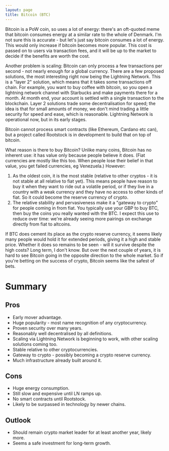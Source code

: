 ```yaml
---
layout: page
title: Bitcoin (BTC)
---
```


Bitcoin is a PoW coin, so uses a lot of energy: there's an oft-quoted meme that
bitcoin consumes energy at a similar rate to the whole of Denmark. I'm not sure
this is accurate - but let's just say bitcoin consumes a lot of energy. This
would only increase if bitcoin becomes more popular. This cost is passed on to
users via transaction fees, and it will be up to the market to decide if the
benefits are worth the cost.

Another problem is scaling: Bitcoin can only process a few transactions per
second - not nearly enough for a global currency. There are a few proposed
solutions, the most interesting right now being the Lightning Network. This is
a "layer 2" solution, which means that it takes some transactions off chain.
For example, you want to buy coffee with bitcoin, so you open a lightning
network channel with Starbucks and make payments there for a month. At month
end, your account is settled with a single transaction to the blockchain. Layer
2 solutions trade some decentralisation for speed; the idea is that for small
amounts of money, we don't mind trading a little security for speed and ease,
which is reasonable. Lightning Network is operational now, but in its early
stages.

Bitcoin cannot process smart contracts (like Ethereum, Cardano etc can), but a
project called Rootstock is in development to build that on top of bitcoin.

What reason is there to buy Bitcoin?
Unlike many coins, Bitcoin has no inherent use: it has value only because
people believe it does. (Fiat currencies are mostly like this too. When people
lose their belief in that value, you get failed currencies, eg Venezuela.)
However:
1. As the oldest coin, it is the most stable (relative to other cryptos - it is
   not stable at all relative to fiat yet). This means people have reason to
   buy it when they want to ride out a volatile period, or if they live in a
   country with a weak currency and they have no access to other kinds of fiat.
   So it could become the reserve currency of crypto.
2. The relative stability and pervasiveness make it a "gateway to crypto" for
   people coming in from fiat. You typically use your GBP to buy BTC, then buy
   the coins you really wanted with the BTC. I expect this use to reduce over
   time: we're already seeing more pairings on exchange directly from fiat to
   altcoins.

If BTC does cement its place as the crypto reserve currency, it seems likely
many people would hold it for extended periods, giving it a high and stable
price. Whether it does so remains to be seen - will it survive despite the
high costs? Long term, I don't know. But over the next couple of years, it is
hard to see Bitcoin going in the opposite direction to the whole market. So if
you're betting on the success of crypto, Bitcoin seems like the safest of bets.

Summary
=======

Pros
----
* Early mover advantage.
* Huge popularity - most name recognition of any cryptocurrency.
* Proven security over many years.
* Reasonably well decentralised by all definitions.
* Scaling via Lightning Network is beginning to work,
  with other scaling solutions coming too.
* Stable relative to other cryptocurrencies.
* Gateway to crypto - possibly becoming a crypto reserve currency.
* Much infrastructure already built around it.

Cons
----
* Huge energy consumption.
* Still slow and expensive until LN ramps up.
* No smart contracts until Rootstock.
* Likely to be surpassed in technology by newer chains.

Outlook
-------
* Should remain crypto market leader for at least another year, likely more.
* Seems a safe investment for long-term growth.
